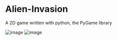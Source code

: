 # Alien-Invasion


A 2D game written with python, the PyGame library

![image](https://user-images.githubusercontent.com/77754368/158443627-f14fbf70-aecf-4bc2-a0e3-cced850e6abb.png)
![image](https://user-images.githubusercontent.com/77754368/158443719-7a09b2fb-62ea-4653-b5a2-ca9898bdade0.png)
